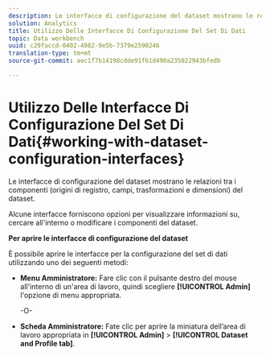 ```yaml
---
description: Le interfacce di configurazione del dataset mostrano le relazioni tra i componenti (origini di registro, campi, trasformazioni e dimensioni) del dataset.
solution: Analytics
title: Utilizzo Delle Interfacce Di Configurazione Del Set Di Dati
topic: Data workbench
uuid: c29faccd-0402-4982-9e5b-7379e2590246
translation-type: tm+mt
source-git-commit: aec1f7b14198cdde91f61d490a235022943bfedb

---
```



# Utilizzo Delle Interfacce Di Configurazione Del Set Di Dati{#working-with-dataset-configuration-interfaces}

Le interfacce di configurazione del dataset mostrano le relazioni tra i componenti (origini di registro, campi, trasformazioni e dimensioni) del dataset.

Alcune interfacce forniscono opzioni per visualizzare informazioni su, cercare all&#39;interno o modificare i componenti del dataset.

**Per aprire le interfacce di configurazione del dataset**

È possibile aprire le interfacce per la configurazione del set di dati utilizzando uno dei seguenti metodi:

* **Menu Amministratore:** Fare clic con il pulsante destro del mouse all&#39;interno di un&#39;area di lavoro, quindi scegliere **[!UICONTROL Admin]** l&#39;opzione di menu appropriata.

   -O-

* **Scheda Amministratore:** Fate clic per aprire la miniatura dell’area di lavoro appropriata in **[!UICONTROL Admin]** > **[!UICONTROL Dataset and Profile tab]**.

